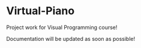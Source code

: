 # Virtual-Piano
Project work for Visual Programming course!

Documentation will be updated as soon as possible!
